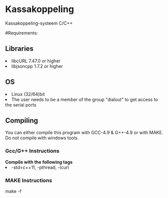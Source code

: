 # Kassakoppeling
Kassakoppeling-systeem C/C++

#Requirements:

<h2>Libraries</h2>
<li>libcURL 7.47.0 or higher</li>
<li>libjsoncpp 1.7.2 or higher</li>

<h2>OS</h2> 
<li>Linux (32/64)bit</li>
<li>The user needs to be a member of the group "dialout" to get access to the serial ports</li>

<h2>Compiling</h2>
You can either compile this program with GCC-4.9 & G++-4.9 or with MAKE.
Do not compile with windows tools.

<h3>Gcc/G++ Instructions</h3>
<b>Compile with the following tags</b>
<li>-std=c++11, -pthread, -lcurl</li>

<h3>MAKE Instructions</h3>
make -f <name>



